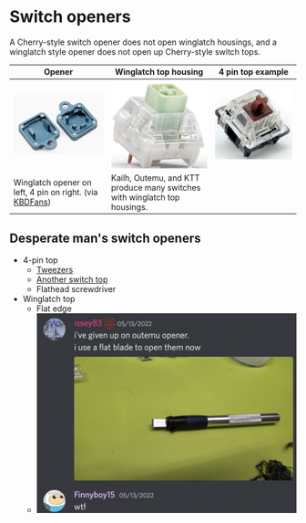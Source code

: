 # Switch openers

A Cherry-style switch opener does not open winglatch housings, and a winglatch style opener does not open up Cherry-style switch tops.

| Opener                                                                                                                            | Winglatch top housing                                                     | 4 pin top example                         |
| --------------------------------------------------------------------------------------------------------------------------------- | ------------------------------------------------------------------------- | ----------------------------------------- |
| ![A switch opener that supports both styles](images/ai03opener.png)                                                               | ![Kailh Box Jade](images/kailhwinglatch.png)                              | ![Gateron Brown](images/gateronbrown.png) |
| Winglatch opener on left, 4 pin on right. (via [KBDFans](https://kbdfans.com/products/gb-2-in-1-machined-aluminum-switch-opener)) | Kailh, Outemu, and KTT produce many switches with winglatch top housings. |                                           |

## Desperate man's switch openers

* 4-pin top
  * [Tweezers](https://youtu.be/5ohogaJCG6Y?t=50)
  * [Another switch top](https://canary.discord.com/channels/190327149696253952/190327462087884811/850610661951668284)
  * Flathead screwdriver
* Winglatch top
  * Flat edge
  * ![isseyblade](images/isseyblade.png)